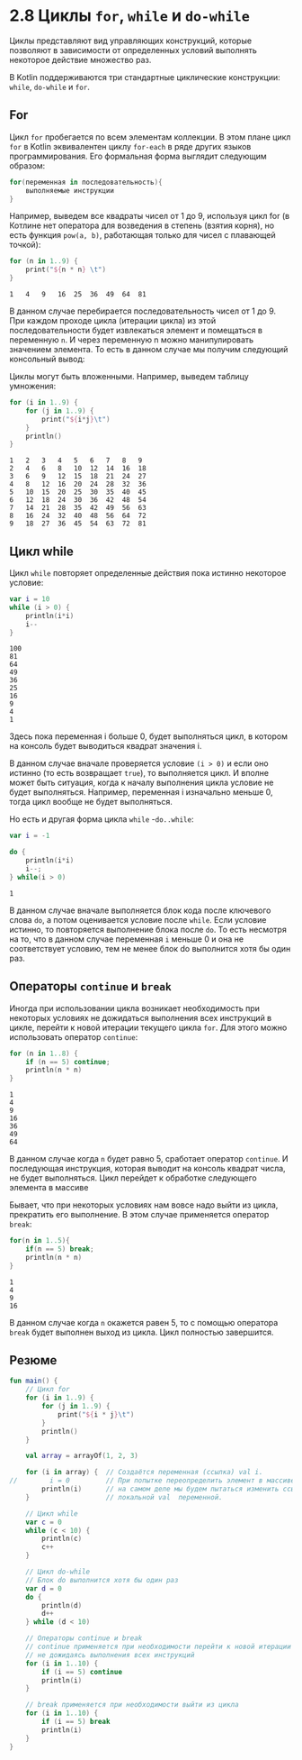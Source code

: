 # 2.8 Циклы `for`, `while` и `do-while`

Циклы представляют вид управляющих конструкций, которые позволяют в зависимости от определенных условий выполнять некоторое действие множество раз.

В Kotlin поддерживаются три стандартные циклические конструкции: `while`, `do-while` и `for`.

## For

Цикл `for` пробегается по всем элементам коллекции. В этом плане цикл `for` в Kotlin эквивалентен циклу `for-each` в ряде других языков
программирования. Его формальная форма выглядит следующим образом:

```kotlin
for(переменная in последовательность){
    выполняемые инструкции
}
```

Например, выведем все квадраты чисел от 1 до 9, используя цикл for (в Котлине нет оператора для возведения в степень (взятия корня), но есть функция `pow(a, b)`, работающая только для чисел с плавающей точкой):

```kotlin
for (n in 1..9) {
    print("${n * n} \t")
}

```

```commandline
1 	4 	9 	16 	25 	36 	49 	64 	81 	
```

В данном случае перебирается последовательность чисел от 1 до 9. При каждом проходе цикла (итерации цикла) из этой последовательности будет извлекаться элемент и помещаться в переменную `n`. И через переменную n можно манипулировать значением элемента. То есть в данном случае мы получим следующий консольный вывод:


Циклы могут быть вложенными. Например, выведем таблицу умножения:


```kotlin
for (i in 1..9) {
    for (j in 1..9) {
        print("${i*j}\t")
    }
    println()
}
```

```commandline
1	2	3	4	5	6	7	8	9	
2	4	6	8	10	12	14	16	18	
3	6	9	12	15	18	21	24	27	
4	8	12	16	20	24	28	32	36	
5	10	15	20	25	30	35	40	45	
6	12	18	24	30	36	42	48	54	
7	14	21	28	35	42	49	56	63	
8	16	24	32	40	48	56	64	72	
9	18	27	36	45	54	63	72	81	

```

## Цикл while

Цикл `while` повторяет определенные действия пока истинно некоторое условие:

```kotlin
var i = 10
while (i > 0) {
    println(i*i)
    i--
}
```

```commandline
100
81
64
49
36
25
16
9
4
1

```

Здесь пока переменная i больше 0, будет выполняться цикл, в котором на консоль будет выводиться квадрат значения i.

В данном случае вначале проверяется условие `(i > 0)` и если оно истинно (то есть возвращает `true`), то выполняется цикл. И вполне может быть ситуация, когда к началу выполнения цикла условие не будет выполняться. Например, переменная i изначально меньше 0, тогда цикл вообще не будет выполняться.

Но есть и другая форма цикла `while` -`do..while`:

```kotlin
var i = -1

do {
    println(i*i)
    i--;
} while(i > 0)
```

```commandline
1

```

В данном случае вначале выполняется блок кода после ключевого слова `do`, а потом оценивается условие после `while`. Если условие истинно, то повторяется выполнение блока после `do`. То есть несмотря на то, что в данном случае переменная `i` меньше 0 и она не соответствует условию, тем не менее блок do выполнится хотя бы один раз.

## Операторы `continue` и `break`

Иногда при использовании цикла возникает необходимость при некоторых условиях не дожидаться выполнения всех инструкций в цикле, перейти к
новой итерации текущего цикла `for`. Для этого можно использовать оператор `continue`:

```kotlin
for (n in 1..8) {
    if (n == 5) continue;
    println(n * n)
}
```

```commandline
1
4
9
16
36
49
64

```

В данном случае когда `n` будет равно 5, сработает оператор `continue`. И последующая инструкция, которая выводит на консоль квадрат числа, не будет выполняться. Цикл перейдет к обработке следующего элемента в массиве

Бывает, что при некоторых условиях нам вовсе надо выйти из цикла, прекратить его выполнение. В этом случае применяется оператор `break`:

```kotlin
for(n in 1..5){
    if(n == 5) break;
    println(n * n)
}
```

```commandline
1
4
9
16

```

В данном случае когда `n` окажется равен 5, то с помощью оператора `break` будет выполнен выход из цикла. Цикл полностью завершится.


## Резюме 

```kotlin
fun main() {
    // Цикл for
    for (i in 1..9) {
        for (j in 1..9) {
            print("${i * j}\t")
        }
        println()
    }

    val array = arrayOf(1, 2, 3)

    for (i in array) {  // Создаётся переменная (ссылка) val i.
//        i = 0         // При попытке переопределить элемент в массиве
        println(i)      // на самом деле мы будем пытаться изменить ссылку
    }                   // локальной val  переменной.

    // Цикл while
    var c = 0
    while (c < 10) {
        println(c)
        c++
    }

    // Цикл do-while
    // Блок do выполнится хотя бы один раз
    var d = 0
    do {
        println(d)
        d++
    } while (d < 10)

    // Операторы continue и break
    // continue применяется при необходимости перейти к новой итерации
    // не дожидаясь выполнения всех инструкций
    for (i in 1..10) {
        if (i == 5) continue
        println(i)
    }

    // break применяется при необходимости выйти из цикла
    for (i in 1..10) {
        if (i == 5) break
        println(i)
    }
}
```

